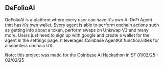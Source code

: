 ## DeFolioAI
DeFolioAI is a platform where every user can have it's own AI DeFi Agent that has it's own wallet.
Every agent is able to perform onchain actions such as getting info about a token, perform swaps on Uniswap V3 and many more.
Users just need to sign up with google and create a wallet for the agent in the settings page.
It leverages Coinbase AgentKit functionalities for a seamless onchain UX.

Note: this project was made for the Coinbase AI Hackathon in SF 01/02/25 - 02/02/25
